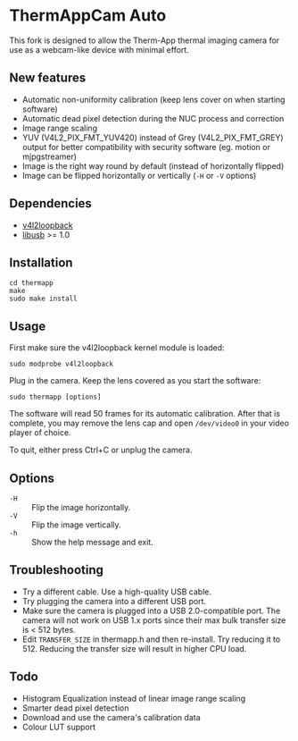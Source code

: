 # ThermAppCam Auto
This fork is designed to allow the Therm-App thermal imaging camera for use as a webcam-like device with minimal effort.

## New features
* Automatic non-uniformity calibration (keep lens cover on when starting software)
* Automatic dead pixel detection during the NUC process and correction
* Image range scaling
* YUV (V4L2_PIX_FMT_YUV420) instead of Grey (V4L2_PIX_FMT_GREY) output for better compatibility with security software (eg. motion or mjpgstreamer)
* Image is the right way round by default (instead of horizontally flipped)
* Image can be flipped horizontally or vertically (`-H` or `-V` options)

## Dependencies
* [v4l2loopback](https://github.com/umlaeute/v4l2loopback)
* [libusb](https://libusb.info/) >= 1.0

## Installation
```
cd thermapp
make
sudo make install
```

## Usage
First make sure the v4l2loopback kernel module is loaded:
```
sudo modprobe v4l2loopback
```

Plug in the camera.  Keep the lens covered as you start the software:
```
sudo thermapp [options]
```

The software will read 50 frames for its automatic calibration.  After that is complete, you may remove the lens cap and open `/dev/video0` in your video player of choice.

To quit, either press Ctrl+C or unplug the camera.

## Options
<dl>
<dt><code>-H</code></dt>
<dd>Flip the image horizontally.</dd>
<dt><code>-V</code></dt>
<dd>Flip the image vertically.</dd>
<dt><code>-h</code></dt>
<dd>Show the help message and exit.</dd>
</dl>

## Troubleshooting
* Try a different cable.  Use a high-quality USB cable.
* Try plugging the camera into a different USB port.
* Make sure the camera is plugged into a USB 2.0-compatible port.  The camera will not work on USB 1.x ports since their max bulk transfer size is < 512 bytes.
* Edit `TRANSFER_SIZE` in thermapp.h and then re-install.  Try reducing it to 512.  Reducing the transfer size will result in higher CPU load.

## Todo
* Histogram Equalization instead of linear image range scaling
* Smarter dead pixel detection
* Download and use the camera's calibration data
* Colour LUT support
